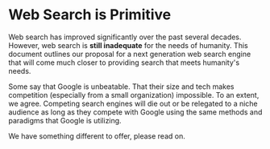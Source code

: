 # Web Search is Primitive

Web search has improved significantly over the past several decades. However, web search is **still inadequate** for the needs of humanity. This document outlines our proposal for a next generation web search engine that will come much closer to providing  search that meets humanity's needs.

Some say that Google is unbeatable. That their size and tech makes competition \(especially from a small organization\) impossible. To an extent, we agree. Competing search engines will die out or be relegated to a niche audience as long as they compete with Google using the same methods and paradigms that Google is utilizing.

We have something different to offer, please read on.

